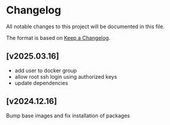 # Changelog

All notable changes to this project will be documented in this file.

The format is based on [Keep a Changelog](https://keepachangelog.com/en/1.0.0/).

## [v2025.03.16]

 - add user to docker group
 - allow root ssh login using authorized keys
 - update dependencies


## [v2024.12.16]

Bump base images and fix installation of packages
